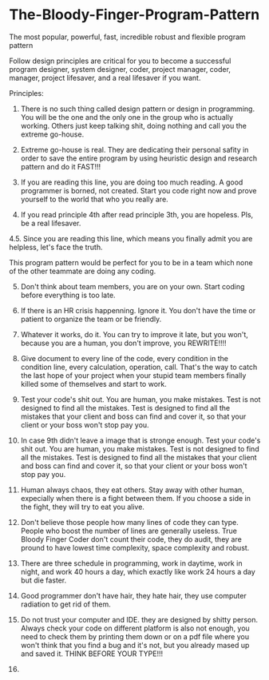 # The-Bloody-Finger-Program-Pattern
The most popular, powerful, fast, incredible robust and flexible program pattern

Follow design principles are critical for you to become a successful program designer, system designer, coder, project manager, coder, manager, project lifesaver, and a real lifesaver if you want.

Principles:
1. There is no such thing called design pattern or design in programming. You will be the one and the only one in the group who is actually working. Others just keep talking shit, doing nothing and call you the extreme go-house. 

2. Extreme go-house is real. They are dedicating their personal safity in order to save the entire program by using heuristic design and research pattern and do it FAST!!!

3. If you are reading this line, you are doing too much reading. A good programmer is borned, not created. Start you code right now and prove yourself to the world that who you really are.

4. If you read principle 4th after read principle 3th, you are hopeless. Pls, be a real lifesaver.

4.5. Since you are reading this line, which means you finally admit you are helpless, let's face the truth.

This program pattern would be perfect for you to be in a team which none of the other teammate are doing any coding.

5. Don't think about team members, you are on your own. Start coding before everything is too late.

6. If there is an HR crisis happenning. Ignore it. You don't have the time or patient to organize the team or be friendly.

7. Whatever it works, do it. You can try to improve it late, but you won't, because you are a human, you don't improve, you REWRITE!!!!

8. Give document to every line of the code, every condition in the condition line, every calculation, operation, call. That's the way to catch the last hope of your project when your stupid team members finally killed some of themselves and start to work.

9. Test your code's shit out. You are human, you make mistakes. Test is not designed to find all the mistakes. Test is designed to find all the mistakes that your client and boss can find and cover it, so that your client or your boss won't stop pay you.

10. In case 9th didn't leave a image that is stronge enough. Test your code's shit out. You are human, you make mistakes. Test is not designed to find all the mistakes. Test is designed to find all the mistakes that your client and boss can find and cover it, so that your client or your boss won't stop pay you.

11. Human always chaos, they eat others. Stay away with other human, expecially when there is a fight between them. If you choose a side in the fight, they will try to eat you alive.

12. Don't believe those people how many lines of code they can type. People who boost the number of lines are generally useless. True Bloody Finger Coder don't count their code, they do audit, they are pround to have lowest time complexity, space complexity and robust.

13. There are three schedule in programming, work in daytime, work in night, and work 40 hours a day, which exactly like work 24 hours a day but die faster.

14. Good programmer don't have hair, they hate hair, they use computer radiation to get rid of them.

15. Do not trust your computer and IDE. they are designed by shitty person. Always check your code on different platform is also not enough, you need to check them by printing them down or on a pdf file where you won't think that you find a bug and it's not, but you already mased up and saved it. THINK BEFORE YOUR TYPE!!!

16. 
